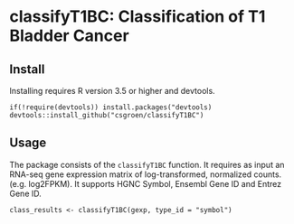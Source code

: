 
# classifyT1BC: Classification of T1 Bladder Cancer

## Install

Installing requires R version 3.5 or higher and devtools.
    
    if(!require(devtools)) install.packages("devtools)
    devtools::install_github("csgroen/classifyT1BC")

## Usage
The package consists of the `classifyT1BC` function. It requires as input an RNA-seq gene expression matrix of log-transformed, normalized counts. (e.g. log2FPKM). It supports HGNC Symbol, Ensembl Gene ID and Entrez Gene ID.

    class_results <- classifyT1BC(gexp, type_id = "symbol")
